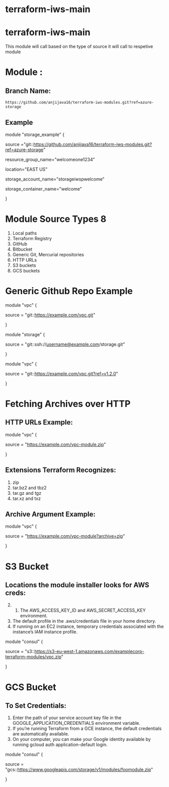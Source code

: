 # terraform-iws-main
# terraform-iws-main
This module will call based on the type of source it will call to respetive module

# Module :

## Branch Name:
    https://github.com/anjijava16/terraform-iws-modules.git?ref=azure-storage

## Example 

module "storage_example" {

source ="git::https://github.com/anjijava16/terraform-iws-modules.git?ref=azure-storage"

resource_group_name="welcomeone1234"

location="EAST US"

storage_account_name="storageiwspwelcome"

storage_container_name="welcome"

}

# Module Source Types 8
1. Local paths
2. Terraform Registry
3. GitHub
4. Bitbucket
5. Generic Git, Mercurial repositories
6. HTTP URLs
8. S3 buckets
9. GCS buckets

# Generic Github Repo Example

module "vpc" {
 
 source = "git::https://example.com/vpc.git"

}

module "storage" {

source = "git::ssh://username@example.com/storage.git"

}

module "vpc" {

source = "git::https://example.com/vpc.git?ref=v1.2.0"

}

# Fetching Archives over HTTP

## HTTP URLs Example:

module "vpc" {

source = "https://example.com/vpc-module.zip"

}

## Extensions Terraform Recognizes:
1. zip
2. tar.bz2 and tbz2
3. tar.gz and tgz
4. tar.xz and txz

## Archive Argument Example:

module "vpc" {

source = "https://example.com/vpc-module?archive=zip"

}

# S3 Bucket
## Locations the module installer looks for AWS creds:
2. 1. The AWS_ACCESS_KEY_ID and AWS_SECRET_ACCESS_KEY environment.
3. The default profile in the .aws/credentials file in your home directory.
4. If running on an EC2 instance, temporary credentials associated with the instance’s IAM instance profile.

module "consul" {

source = "s3::https://s3-eu-west-1.amazonaws.com/examplecorp-terraform-modules/vpc.zip"

}

# GCS Bucket
## To Set Credentials:
1. Enter the path of your service account key file in the GOOGLE_APPLICATION_CREDENTIALS environment variable.
2. If you’re running Terraform from a GCE instance, the default credentials are automatically available.
3. On your computer, you can make your Google identity available by running gcloud auth application-default login.

module "consul" {

source = "gcs::https://www.googleapis.com/storage/v1/modules/foomodule.zip"

}

